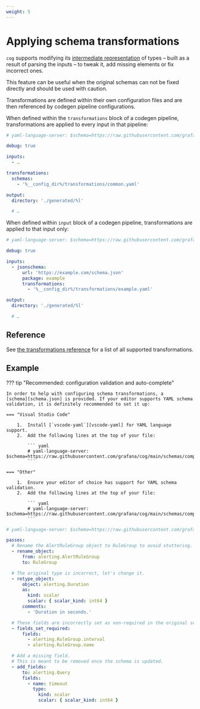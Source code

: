 ```yaml
---
weight: 5
---
```


# Applying schema transformations

`cog` supports modifying its [intermediate representation](../reference/glossary.md#intermediate-representation)
of types – built as a result of parsing the inputs – to tweak it, add missing
elements or fix incorrect ones.

This feature can be useful when the original schemas can not be fixed
directly and should be used with caution.

Transformations are defined within their own configuration files and are then
referenced by codegen pipeline configurations.

When defined within the `transformations` block of a codegen pipeline,
transformations are applied to every input in that pipeline:

```yaml hl_lines="8-10"
# yaml-language-server: $schema=https://raw.githubusercontent.com/grafana/cog/main/schemas/pipeline.json

debug: true

inputs:
  - …

transformations:
  schemas:
    - '%__config_dir%/transformations/common.yaml'

output:
  directory: './generated/%l'

  # …
```

When defined within `input` block of a codegen pipeline, transformations are
applied to that input only:

```yaml hl_lines="9-10"
# yaml-language-server: $schema=https://raw.githubusercontent.com/grafana/cog/main/schemas/pipeline.json

debug: true

inputs:
  - jsonschema:
      url: 'https://example.com/schema.json'
      package: example
      transformations:
        - '%__config_dir%/transformations/example.yaml'

output:
  directory: './generated/%l'

  # …
```

## Reference

See [the transformations reference](../reference/schema_transformations.md) for a list of all supported transformations.

## Example

??? tip "Recommended: configuration validation and auto-complete"

    In order to help with configuring schema transformations, a
    [schema][schema.json] is provided. If your editor supports YAML schema
    validation, it is definitely recommended to set it up:

    === "Visual Studio Code"

        1.  Install [`vscode-yaml`][vscode-yaml] for YAML language support.
        2.  Add the following lines at the top of your file:

            ``` yaml
            # yaml-language-server: $schema=https://raw.githubusercontent.com/grafana/cog/main/schemas/compiler_passes.json
            ```

    === "Other"

        1.  Ensure your editor of choice has support for YAML schema validation.
        2.  Add the following lines at the top of your file:

            ``` yaml
            # yaml-language-server: $schema=https://raw.githubusercontent.com/grafana/cog/main/schemas/compiler_passes.json
            ```

[schema.json]: https://raw.githubusercontent.com/grafana/cog/main/schemas/compiler_passes.json
[vscode-yaml]: https://marketplace.visualstudio.com/items?itemName=redhat.vscode-yaml

```yaml
# yaml-language-server: $schema=https://raw.githubusercontent.com/grafana/cog/main/schemas/compiler_passes.json

passes:
  # Rename the AlertRuleGroup object to RuleGroup to avoid stuttering.
  - rename_object:
      from: alerting.AlertRuleGroup
      to: RuleGroup

  # The original type is incorrect, let's change it.
  - retype_object:
      object: alerting.Duration
      as:
        kind: scalar
        scalar: { scalar_kind: int64 }
      comments:
        - 'Duration in seconds.'

  # These fields are incorrectly set as non-required in the original schema.
  - fields_set_required:
      fields:
        - alerting.RuleGroup.interval
        - alerting.RuleGroup.name

  # Add a missing field.
  # This is meant to be removed once the schema is updated.
  - add_fields:
      to: alerting.Query
      fields:
        - name: timeout
          type:
            kind: scalar
            scalar: { scalar_kind: int64 }
```
